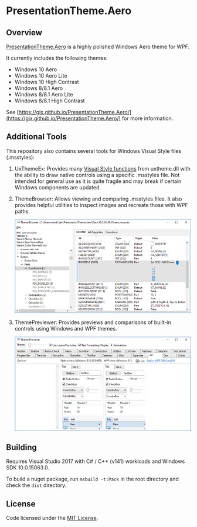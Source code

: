 # PresentationTheme.Aero

## Overview

[PresentationTheme.Aero](https://gix.github.io/PresentationTheme.Aero/) is a
highly polished Windows Aero theme for WPF.

It currently includes the following themes:

- Windows 10 Aero
- Windows 10 Aero Lite
- Windows 10 High Contrast
- Windows 8/8.1 Aero
- Windows 8/8.1 Aero Lite
- Windows 8/8.1 High Contrast

See [https://gix.github.io/PresentationTheme.Aero/](https://gix.github.io/PresentationTheme.Aero/)
for more information.


## Additional Tools

This repository also contains several tools for Windows Visual Style files (.msstyles):

1. UxThemeEx: Provides many [Visual Style functions](https://msdn.microsoft.com/en-us/library/windows/desktop/bb773178.aspx)
   from uxtheme.dll with the ability to draw native controls using a specific
   .msstyles file. Not intended for general use as it is quite fragile and may
   break if certain Windows components are updated.
2. ThemeBrowser: Allows viewing and comparing .msstyles files. It also provides
   helpful utilities to inspect images and recreate those with WPF paths.

   ![Theme Browser](Docs/images/theme-browser.png)

3. ThemePreviewer: Provides previews and comparisons of built-in controls using
   Windows and WPF themes.

   ![Theme Previewer](Docs/images/theme-previewer.png)


## Building

Requires Visual Studio 2017 with C# / C++ (v141) workloads and Windows SDK 10.0.15063.0.

To build a nuget package, run `msbuild -t:Pack` in the root directory and check
the `dist` directory.

## License

Code licensed under the [MIT License](LICENSE.txt).
